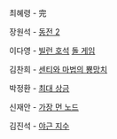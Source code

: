 최혜령 - 完

장원석 - [동전 2](https://www.acmicpc.net/problem/2294)

이다영 - [빌런 호석](https://www.acmicpc.net/problem/22251) [돌 게임](https://www.acmicpc.net/problem/9655)

김찬희 - [센티와 마법의 뿅망치](https://www.acmicpc.net/problem/19638)

박정환 - [최대 상금](https://swexpertacademy.com/main/code/problem/problemDetail.do?contestProbId=AV15Khn6AN0CFAYD&categoryId=AV15Khn6AN0CFAYD&categoryType=CODE&problemTitle=%EC%B5%9C%EB%8C%80+%EC%83%81%EA%B8%88&orderBy=FIRST_REG_DATETIME&selectCodeLang=ALL&select-1=&pageSize=10&pageIndex=1)

신재안 - [가장 먼 노드](https://school.programmers.co.kr/learn/courses/30/lessons/49189)

김진석 - [야근 지수](https://school.programmers.co.kr/learn/courses/30/lessons/12927)
